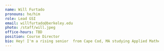 ```yaml
---
name: Will Furtado
pronouns: he/him
role: Lead GSI
email: willfurtado@berkeley.edu
photo: /staff/will.jpeg
office-hours: TBD
position: Course Director
bio: Hey! I'm a rising senior  from Cape Cod, MA studying Applied Mathematics and Computer Science.
---
```


